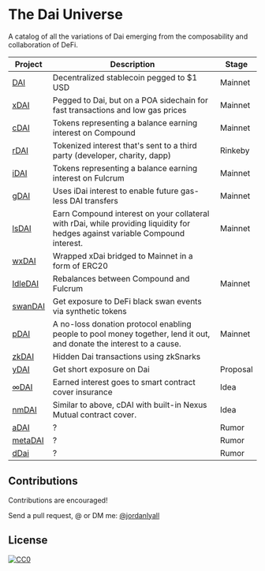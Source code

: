 # The Dai Universe

A catalog of all the variations of Dai emerging from the composability and collaboration of DeFi.

| Project  | Description                                                                                                                   | Stage  |
|---------|-------------------------------------------------------------------------------------------------------------------------------|---------|
| [DAI](https://makerdao.com/en/dai/)     | Decentralized stablecoin pegged to $1 USD                                                                                      | Mainnet |
| [xDAI](https://poa.network/xdai)    | Pegged to Dai, but on a POA sidechain for fast transactions and low gas prices                                                | Mainnet |
| [cDAI](https://compound.finance/ctokens)    | Tokens representing a balance earning interest on Compound                                                                    | Mainnet |
| [rDAI](https://redeem.money/)    | Tokenized interest that's sent to a third party (developer, charity, dapp)                                                    |     Rinkeby    |
| [iDAI](https://bzx.network/faq-fulcrum.html)    | Tokens representing a balance earning interest on Fulcrum                                                                     |    Mainnet     |
| [gDAI](https://devpost.com/software/gdai)    | Uses iDai interest to enable future gas-less DAI transfers                                                                    |   Mainnet      |
| [lsDAI](https://devpost.com/software/lsdai)   | Earn Compound interest on your collateral with rDai, while providing liquidity for hedges against variable Compound interest. |    Mainnet     |
| [wxDAI](https://forum.poa.network/t/dappcon-2019-achieving-scalability-on-ethereum-1-0-through-interoperability/3036)   | Wrapped xDai bridged to Mainnet in a form of ERC20                                                                            |         |
| [IdleDAI](https://idle.finance/) | Rebalances between Compound and Fulcrum                                                                                       |    Mainnet     |
| [swanDAI](https://devpost.com/software/swandai) | Get exposure to DeFi black swan events via synthetic tokens                                                                   |         |
| [pDAI](https://zeframlou.github.io/pool-dai/)    | A no-loss donation protocol enabling people to pool money together, lend it out, and donate the interest to a cause.          | Mainnet |
| [zkDAI](https://devpost.com/software/ethsingapore-zk-dai)   | Hidden Dai transactions using zkSnarks                                                                                        |         |
| [yDAI](https://finance.yahoo.com/news/paradigm-research-partner-announces-framework-194901871.html)    | Get short exposure on Dai                                                                                                     |    Proposal     |
| [∞DAI](https://twitter.com/JordanLyall/status/1166805059318894593)    | Earned interest goes to smart contract cover insurance                                                                        | Idea    |
| [nmDAI](https://twitter.com/spengrah/status/1167534465725423616)   | Similar to above, cDAI with built-in  Nexus Mutual contract cover.                                                            | Idea    |
| [aDAI](https://aave.com/)    | ?                                                                                                                             |     Rumor    |
| [metaDAI](https://metamoneymarket.com/) | ?                                                                                                                             |     Rumor    |
| [dDai](https://twitter.com/defiedio)    | ?                                                                                                                             |   Rumor      |


## Contributions

Contributions are encouraged!

Send a pull request, @ or DM me: [@jordanlyall](https://twitter.com/jordanlyall)

## License

[![CC0](https://mirrors.creativecommons.org/presskit/buttons/88x31/svg/cc-zero.svg)](https://creativecommons.org/publicdomain/zero/1.0/)
